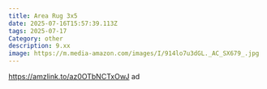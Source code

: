 ```yaml
---
title: Area Rug 3x5
date: 2025-07-16T15:57:39.113Z
tags: 2025-07-17
Category: other
description: 9.xx
image: https://m.media-amazon.com/images/I/914lo7u3dGL._AC_SX679_.jpg
---
```

https://amzlink.to/az0OTbNCTxOwJ ad